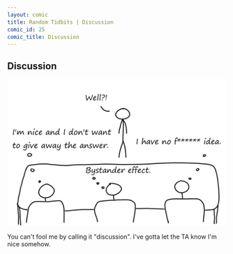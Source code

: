 ```yaml
---
layout: comic
title: Random Tidbits | Discussion
comic_id: 25
comic_title: Discussion
---
```


## Discussion

<img id="img25" src="/assets/images/25.png">

You can't fool me by calling it "discussion". I've gotta let the TA know I'm nice somehow.
